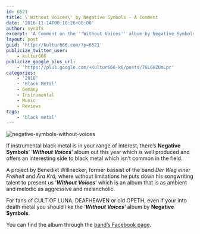 ```yaml
---
id: 6521
title: \'Without Voices\' by Negative Symbols - A Comment
date: '2016-11-14T00:10:26+00:00'
author: syr3fx
excerpt: 'A Comment on the ''Without Voices'' album by Negative Symbols (2016).'
layout: post
guid: 'http://kultur666.com/?p=6521'
publicize_twitter_user:
    - kultur666
publicize_google_plus_url:
    - 'https://plus.google.com/+Kultur666-k6/posts/76LGHZUmLpr'
categories:
    - '2016'
    - 'Black Metal'
    - Gemany
    - Instrumental
    - Music
    - Reviews
tags:
    - 'black metal'
---
```


![negative-symbols-without-voices](http://localhost:8080/wp-content/uploads/2016/11/negative-symbols-without-voices.jpg?w=680)

If instrumental black metal is in your range of interest, there’s **Negative Symbols**‘ ‘***Without Voices***‘ album out this year which is well produced and offers an interesting side to black metal which isn’t common in the field.

A project by Benedikt Willnecker, former bassist of the band *Der Weg einer Freiheit* and *Ära Krâ,* where without limitations he puts down his songwriting talent to present us ‘***Without Voices***‘ which is an album that is as ambient and melodic as aggressive and melancholic.

For fans of CULT OF LUNA, DEAFHEAVEN or old OPETH, even if your into death metal you should like the ‘***Without Voices***‘ album by **Negative Symbols**.

You can find the album through the [band’s Facebook page](https://www.facebook.com/negativesymbols/).